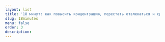 ```yaml
---
layout: list
title: '18 минут: как повысить концентрацию, перестать отвлекаться и сделать действительно важные дела'
slug: 18minutes
menu: false
order: 3
description:
---
```

